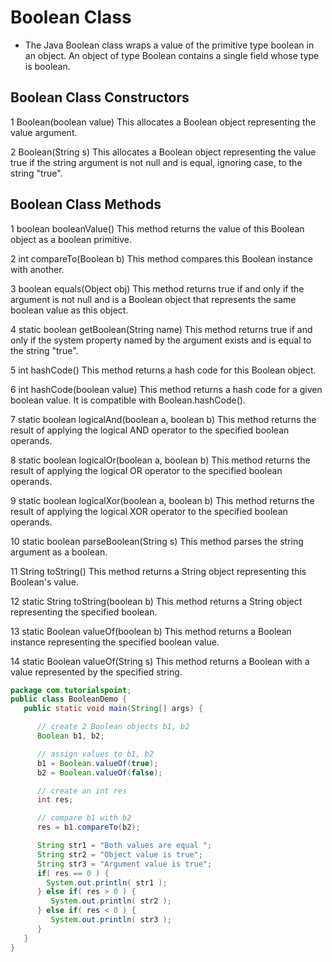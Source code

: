 # Boolean Class

- The Java Boolean class wraps a value of the primitive type boolean in an object. An object of type Boolean contains a single field whose type is boolean.

## Boolean Class Constructors

1	Boolean(boolean value)
This allocates a Boolean object representing the value argument.

2	Boolean(String s)
This allocates a Boolean object representing the value true if the string argument is not null and is equal, ignoring case, to the string "true".

## Boolean Class Methods

1	boolean booleanValue()
This method returns the value of this Boolean object as a boolean primitive.

2	int compareTo(Boolean b)
This method compares this Boolean instance with another.

3	boolean equals(Object obj)
This method returns true if and only if the argument is not null and is a Boolean object that represents the same boolean value as this object.

4	static boolean getBoolean(String name)
This method returns true if and only if the system property named by the argument exists and is equal to the string "true".

5	int hashCode()
This method returns a hash code for this Boolean object.

6	int hashCode(boolean value)
This method returns a hash code for a given boolean value. It is compatible with Boolean.hashCode().

7	static boolean logicalAnd​(boolean a, boolean b)
This method returns the result of applying the logical AND operator to the specified boolean operands.

8	static boolean logicalOr(boolean a, boolean b)
This method returns the result of applying the logical OR operator to the specified boolean operands.

9	static boolean logicalXor(boolean a, boolean b)
This method returns the result of applying the logical XOR operator to the specified boolean operands.

10	static boolean parseBoolean(String s)
This method parses the string argument as a boolean.

11	String toString()
This method returns a String object representing this Boolean's value.

12	static String toString(boolean b)
This method returns a String object representing the specified boolean.

13	static Boolean valueOf(boolean b)
This method returns a Boolean instance representing the specified boolean value.

14	static Boolean valueOf(String s)
This method returns a Boolean with a value represented by the specified string.


```java
package com.tutorialspoint;
public class BooleanDemo {
   public static void main(String[] args) {

      // create 2 Boolean objects b1, b2
      Boolean b1, b2;

      // assign values to b1, b2
      b1 = Boolean.valueOf(true);
      b2 = Boolean.valueOf(false);

      // create an int res
      int res;

      // compare b1 with b2
      res = b1.compareTo(b2);

      String str1 = "Both values are equal ";
      String str2 = "Object value is true";
      String str3 = "Argument value is true";
      if( res == 0 ) {
      	System.out.println( str1 );
      } else if( res > 0 ) {
         System.out.println( str2 );
      } else if( res < 0 ) {
         System.out.println( str3 );
      }
   }
}
```